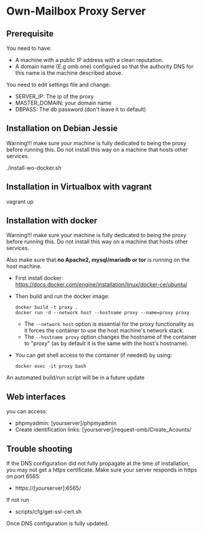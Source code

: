 # Own-Mailbox Proxy Server

## Prerequisite
You need to have:
+ A machine with a public IP address with a clean reputation.
+ A domain name (E.g omb.one) configured so that the authority DNS for this name is the machine described above.

You need to edit settings file and change:
+ SERVER_IP: The ip of the proxy
+ MASTER_DOMAIN: your domain name
+ DBPASS: The db password (don't leave it to default)

## Installation on Debian Jessie
Warning!!! make sure your machine is fully dedicated to being the proxy
before running this. Do not install this way on a machine that hosts other services.

./install-wo-docker.sh

## Installation in Virtualbox with vagrant

vagrant up

## Installation with docker
Warning!!! make sure your machine is fully dedicated to being the proxy
before running this. Do not install this way on a machine that hosts other services.

Also make sure that __no Apache2, mysql/mariadb or tor__ is running on the host machine.

+ First install docker: https://docs.docker.com/engine/installation/linux/docker-ce/ubuntu/

+ Then build and run the docker image:
  ```
  docker build -t proxy .
  docker run -d --network host --hostname proxy --name=proxy proxy
  ```
  + The `--network host` option is essential for the proxy functionality as it forces the container
  to use the host machine's network stack.
  + The `--hostname proxy` option changes the hostname of the container to "proxy" (as by default it is the
  same with the host's hostname).


+ You can get shell access to the container (if needed) by using:

  ```
  docker exec -it proxy bash
  ```

An automated build/run script will be in a future update


## Web interfaces

you can access:

+ phpmyadmin:  [yourserver]/phpmyadmin
+ Create identification links: [yourserver]/request-omb/Create_Acounts/

## Trouble shooting

If the DNS configuration did not fully propagate at the time of installation, you may not
get a https certificate. Make sure your server responds in https on port 6565:

+ https://[yourserver]:6565/

If not run
+ scripts/cfg/get-ssl-cert.sh

Once DNS configuration is fully updated.
